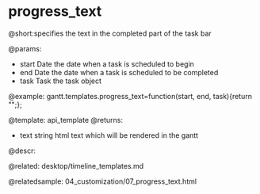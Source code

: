 progress_text
=============

@short:specifies the text in the completed part of the task bar
	
@params:
- start		Date		the date when a task is scheduled to begin  
- end		Date		the date when a task is scheduled to be completed
- task		Task	 	the task object

@example:
gantt.templates.progress_text=function(start, end, task){return "";};


@template:	api_template
@returns:
- text		string		html text which will be rendered in the gantt

@descr:


@related:
	 desktop/timeline_templates.md
     
@relatedsample:
04_customization/07_progress_text.html